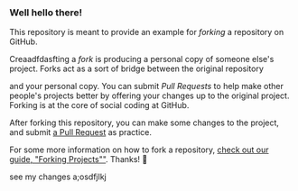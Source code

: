 ### Well hello there!

This repository is meant to provide an example for *forking* a repository on GitHub.

Creaadfdasfting a *fork* is producing a personal copy of someone else's project. Forks act as a sort of bridge between the original repository 


and your personal copy. You can submit *Pull Requests* to help make other people's projects better by offering your changes up to the 
original project. Forking is at the core of social coding at GitHub.



After forking this repository, you can make some changes to the project, and submit [a Pull Request](https://github.com/octocat/Spoon-Knife/pulls) as practice.

For some more information on how to fork a repository, [check out our guide, "Forking Projects""](http://guides.github.com/overviews/forking/). Thanks! :sparkling_heart:

see my changes a;osdfjlkj
